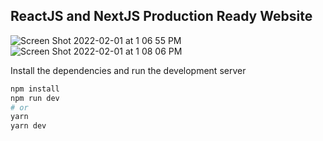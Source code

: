 ## ReactJS and NextJS Production Ready Website

![Screen Shot 2022-02-01 at 1 06 55 PM](https://user-images.githubusercontent.com/13256592/151957738-210c91dc-6ec4-495b-9316-9e0aadde0298.png)
![Screen Shot 2022-02-01 at 1 08 06 PM](https://user-images.githubusercontent.com/13256592/151957904-758e169c-b0d3-4dba-a582-95ca68458c03.png)

Install the dependencies and run the development server

```bash
npm install
npm run dev
# or
yarn
yarn dev
```

